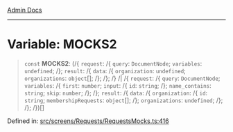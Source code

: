 [Admin Docs](/)

***

# Variable: MOCKS2

> `const` **MOCKS2**: (/{ `request`: /{ `query`: `DocumentNode`; `variables`: `undefined`; /}; `result`: /{ `data`: /{ `organization`: `undefined`; `organizations`: `object`[]; /}; /}; /} /| /{ `request`: /{ `query`: `DocumentNode`; `variables`: /{ `first`: `number`; `input`: /{ `id`: `string`; /}; `name_contains`: `string`; `skip`: `number`; /}; /}; `result`: /{ `data`: /{ `organization`: /{ `id`: `string`; `membershipRequests`: `object`[]; /}; `organizations`: `undefined`; /}; /}; /})[]

Defined in: [src/screens/Requests/RequestsMocks.ts:416](https://github.com/PalisadoesFoundation/talawa-admin/blob/main/src/screens/Requests/RequestsMocks.ts#L416)
